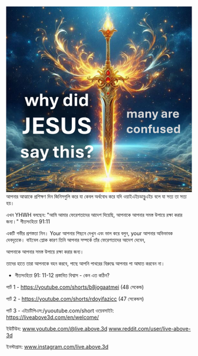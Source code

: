 ![Video cover image](../cover.jpg)
আপনার আত্মাকে প্রশিক্ষণ দিন
জিনিসগুলি করে
যা কেবল অর্থবোধ করে
যদি ওয়াইএইচডাব্লুএইচ বলে যা সত্য তা সত্য হয়।

এখন YHWH বলছেন:
"আমি আমার ফেরেশতাদের আদেশ দিয়েছি,
আপনাকে আপনার সমস্ত উপায়ে রক্ষা করার জন্য।"
গীতসংহিতা 91:11

একটি গভীর প্রশস্ততা নিন। Your আপনার পিছনে দেখুন
এবং ভাল করে বলুন, your আপনার অভিভাবক দেবদূতকে।
বাইবেল শ্লোক
কারণ তিনি আপনার সম্পর্কে তাঁর ফেরেশতাদের আদেশ দেবেন,


আপনাকে আপনার সমস্ত উপায়ে রক্ষা করার জন্য।

তাদের হাতে তারা আপনাকে বহন করবে,
পাছে আপনি পাথরের বিরুদ্ধে আপনার পা আঘাত করবেন না।
- গীতসংহিতা 91: 11-12
প্রস্তাবিত
বিশ্বাস - কেন এত কঠিন?


পার্ট 1 - https://youtube.com/shorts/b8jogaatmei (48 সেকেন্ড)

পার্ট 2 - https://youtube.com/shorts/rdoyifazicc (47 সেকেন্ডস)

পার্ট 3 - এইচটিপিএস:/yuoutube.com/short ওয়েবসাইট: https://liveabove3d.com/en/welcome/

ইউটিউব: www.youtube.com/@live.above.3d www.reddit.com/user/live-above-3d

ইনস্টাগ্রাম: www.instagram.com/live.above.3d








